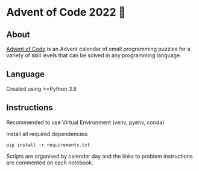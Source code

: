# Advent of Code 2022 🎅
## About
[Advent of Code](https://adventofcode.com/2022) is an Advent calendar of small programming puzzles for a variety of skill levels that can be solved in any programming language.

## Language 

Created using >=Python 3.8

## Instructions 

Recommended to use Virtual Environment (venv, pyenv, conda)

Install all required dependencies:
```
pip install -r requirements.txt
```
Scripts are organised by calendar day and the links to problem instructions are commented on each notebook. 
